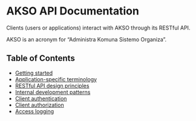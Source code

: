 # AKSO API Documentation
Clients (users or applications) interact with AKSO through its RESTful API.

AKSO is an acronym for “Administra Komuna Sistemo Organiza”.

## Table of Contents
* [Getting started](getting_started.md)
* [Application-specific terminology](terms.md)
* [RESTful API design principles](restful.md)
* [Internal development patterns](dev_patterns.md)
* [Client authentication](authentication.md)
* [Client authorization](authorization.md)
* [Access logging](logging.md)
